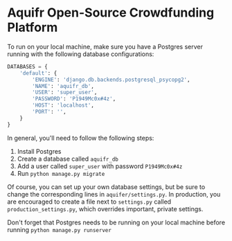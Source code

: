 # Aquifr Open-Source Crowdfunding Platform

To run on your local machine, make sure you have a Postgres server
running with the following database configurations:

```python
DATABASES = {
    'default': {
        'ENGINE': 'django.db.backends.postgresql_psycopg2',
        'NAME': 'aquifr_db',
        'USER': 'super_user',
        'PASSWORD': 'P1949Mc0x#4z',
        'HOST': 'localhost',
        'PORT': '',
    }
}
```

In general, you'll need to follow the following steps:

1. Install Postgres
2. Create a database called `aquifr_db`
3. Add a user called `super_user` with password `P1949Mc0x#4z`
4. Run `python manage.py migrate`

Of course, you can set up your own database settings, but be sure to
change the corresponding lines in `aquifer/settings.py`. In production,
you are encouraged to create a file next to `settings.py` called
`production_settings.py`, which overrides important, private settings.

Don't forget that Postgres needs to be running on your local machine
before running `python manage.py runserver`

